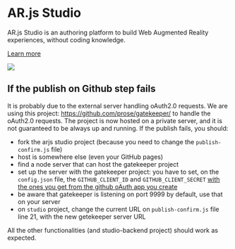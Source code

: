 # AR.js Studio

AR.js Studio is an authoring platform to build Web Augmented Reality experiences, without coding knowledge.

[Learn more](https://medium.com/@nicolcarpignoli/ar-js-studio-a-call-to-arms-for-the-first-open-source-web-ar-authoring-platform-a031069518f9)

<img src="https://i.ibb.co/nz1ydkR/Schermata-2020-04-11-alle-13-48-16.png"/>


## If the publish on Github step fails

It is probably due to the external server handling oAuth2.0 requests.
We are using this project: https://github.com/prose/gatekeeper/ to handle the oAuth2.0 requests.
The project is now hosted on a private server, and it is not guaranteed to be always up and running.
If the publish fails, you should:

- fork the arjs studio project (because you need to change the `publish-confirm.js` file)
- host is somewhere else (even your GitHub pages)
- find a node server that can host the gatekeeper project
- set up the server with the gatekeeper project: you have to set, on the `config.json` file, the `GITHUB_CLIENT_ID` and `GITHUB_CLIENT_SECRET` [with the ones you get from the github oAuth app you create](https://docs.github.com/en/rest/authentication/authenticating-to-the-rest-api?apiVersion=2022-11-28)
- be aware that gatekeeper is listening on port 9999 by default, use that on your server
- on `studio` project, change the current URL on `publish-confirm.js` file line 21, with the new getekeeper server URL

All the other functionalities (and studio-backend project) should work as expected.